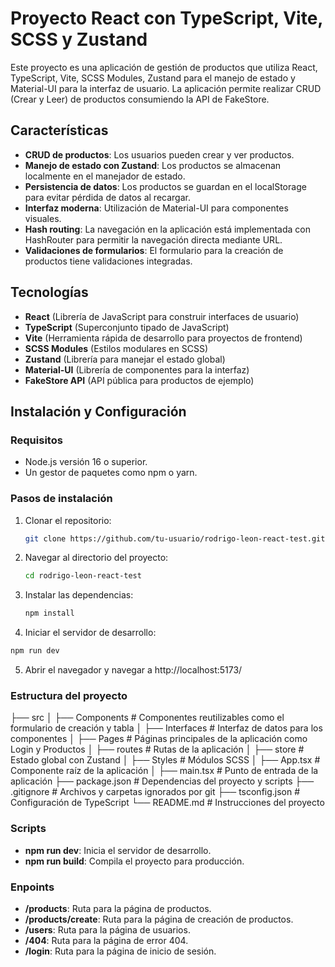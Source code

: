 # Proyecto React con TypeScript, Vite, SCSS y Zustand

Este proyecto es una aplicación de gestión de productos que utiliza React, TypeScript, Vite, SCSS Modules, Zustand para el manejo de estado y Material-UI para la interfaz de usuario. La aplicación permite realizar CRUD (Crear y Leer) de productos consumiendo la API de FakeStore.

## Características

- **CRUD de productos**: Los usuarios pueden crear y ver productos.
- **Manejo de estado con Zustand**: Los productos se almacenan localmente en el manejador de estado.
- **Persistencia de datos**: Los productos se guardan en el localStorage para evitar pérdida de datos al recargar.
- **Interfaz moderna**: Utilización de Material-UI para componentes visuales.
- **Hash routing**: La navegación en la aplicación está implementada con HashRouter para permitir la navegación directa mediante URL.
- **Validaciones de formularios**: El formulario para la creación de productos tiene validaciones integradas.

## Tecnologías

- **React** (Librería de JavaScript para construir interfaces de usuario)
- **TypeScript** (Superconjunto tipado de JavaScript)
- **Vite** (Herramienta rápida de desarrollo para proyectos de frontend)
- **SCSS Modules** (Estilos modulares en SCSS)
- **Zustand** (Librería para manejar el estado global)
- **Material-UI** (Librería de componentes para la interfaz)
- **FakeStore API** (API pública para productos de ejemplo)

## Instalación y Configuración

### Requisitos

- Node.js versión 16 o superior.
- Un gestor de paquetes como npm o yarn.

### Pasos de instalación

1. Clonar el repositorio:

   ```bash
   git clone https://github.com/tu-usuario/rodrigo-leon-react-test.git

2. Navegar al directorio del proyecto:

   ```bash
   cd rodrigo-leon-react-test

3. Instalar las dependencias:

   ```bash
   npm install
   ```

4.  Iniciar el servidor de desarrollo:

   ```bash
   npm run dev
   ```

5. Abrir el navegador y navegar a http://localhost:5173/

### Estructura del proyecto

├── src
│   ├── Components   # Componentes reutilizables como el formulario de creación y tabla
│   ├── Interfaces   # Interfaz de datos para los componentes
│   ├── Pages        # Páginas principales de la aplicación como Login y Productos
│   ├── routes       # Rutas de la aplicación
│   ├── store        # Estado global con Zustand
│   ├── Styles       # Módulos SCSS
│   ├── App.tsx      # Componente raíz de la aplicación
│   ├── main.tsx     # Punto de entrada de la aplicación
├── package.json     # Dependencias del proyecto y scripts
├── .gitignore       # Archivos y carpetas ignorados por git
├── tsconfig.json    # Configuración de TypeScript
└── README.md        # Instrucciones del proyecto

### Scripts

- **npm run dev**: Inicia el servidor de desarrollo.
- **npm run build**: Compila el proyecto para producción.

### Enpoints

- **/products**: Ruta para la página de productos.
- **/products/create**: Ruta para la página de creación de productos.
- **/users**: Ruta para la página de usuarios.
- **/404**: Ruta para la página de error 404.
- **/login**: Ruta para la página de inicio de sesión.
